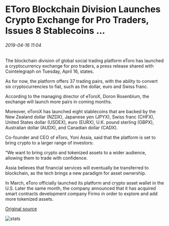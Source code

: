 # EToro Blockchain Division Launches Crypto Exchange for Pro Traders, Issues 8 Stablecoins ...

###### 2019-04-16 11:04

The blockchain division of global social trading platform eToro has launched a cryptocurrency exchange for pro traders, a press release shared with Cointelegraph on Tuesday, April 16, states.

As for now, the platform offers 37 trading pairs, with the ability to convert six cryptocurrencies to fiat, such as the dollar, euro and Swiss franc.

According to the managing director of eToroX, Doron Rosenblum, the exchange will launch more pairs in coming months.

Moreover, eToroX has launched eight stablecoins that are backed by the New Zealand dollar (NZDX), Japanese yen (JPYX), Swiss franc (CHFX), United States dollar (USDEX), euro (EURX), U.K. pound sterling (GBPX), Australian dollar (AUDX), and Canadian dollar (CADX).

Co-founder and CEO of eToro, Yoni Assia, said that the platform is set to bring crypto to a larger range of investors:

“We want to bring crypto and tokenized assets to a wider audience, allowing them to trade with confidence.

Assia believes that financial services will eventually be transferred to blockchain, as the tech brings a new paradigm for asset ownership.

In March, eToro officially launched its platform and crypto asset wallet in the U.S. Later the same month, the company announced that it has acquired smart contracts development company Firmo in order to explore and add more tokenized assets.

[Original source](https://cointelegraph.com/news/etoro-blockchain-division-launches-crypto-exchange-for-pro-traders-issues-8-stablecoins)

![stats](https://c.statcounter.com/11760860/0/a89fa40b/1/ "stats")